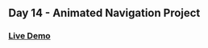 ## Day 14 - Animated Navigation Project 

### [Live Demo](https://animateed-navigation.netlify.app/) 
